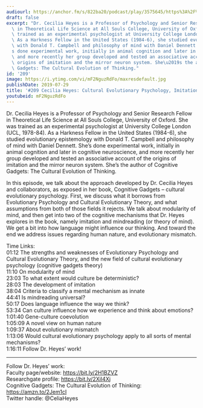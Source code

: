 ```yaml
---
audiourl: https://anchor.fm/s/822ba20/podcast/play/3575645/https%3A%2F%2Fd3ctxlq1ktw2nl.cloudfront.net%2Fproduction%2F2019-5-15%2F17013411-44100-2-c1b3924a6f364.m4a
draft: false
excerpt: "Dr. Cecilia Heyes is a Professor of Psychology and Senior Research Fellow\
  \ in Theoretical Life Science at All Souls College, University of Oxford. She was\
  \ trained as an experimental psychologist at University College London (UCL, 1978-84).\
  \ As a Harkness Fellow in the United States (1984-6), she studied evolutionary epistemology\
  \ with Donald T. Campbell and philosophy of mind with Daniel Dennett. She\u2019\
  s done experimental work, initially in animal cognition and later in cognitive neuroscience,\
  \ and more recently her group developed and tested an associative account of the\
  \ origins of imitation and the mirror neuron system. She\u2019s the author of Cognitive\
  \ Gadgets: The Cultural Evolution of Thinking."
id: '209'
image: https://i.ytimg.com/vi/mF2NguzRdFo/maxresdefault.jpg
publishDate: 2019-07-29
title: '#209 Cecilia Heyes: Cultural Evolutionary Psychology, Imitation, And Mindreading'
youtubeid: mF2NguzRdFo
---
```

<div class="timelinks">

Dr. Cecilia Heyes is a Professor of Psychology and Senior Research Fellow in Theoretical Life Science at All Souls College, University of Oxford. She was trained as an experimental psychologist at University College London (UCL, 1978-84). As a Harkness Fellow in the United States (1984-6), she studied evolutionary epistemology with Donald T. Campbell and philosophy of mind with Daniel Dennett. She’s done experimental work, initially in animal cognition and later in cognitive neuroscience, and more recently her group developed and tested an associative account of the origins of imitation and the mirror neuron system. She’s the author of Cognitive Gadgets: The Cultural Evolution of Thinking.

In this episode, we talk about the approach developed by Dr. Cecilia Heyes and collaborators, as exposed in her book, Cognitive Gadgets – cultural evolutionary psychology. First, we discuss what it borrows from Evolutionary Psychology and Cultural Evolutionary Theory, and what assumptions from both of those fields it rejects. We talk about modularity of mind, and then get into two of the cognitive mechanisms that Dr. Heyes explores in the book, namely imitation and mindreading (or theory of mind). We get a bit into how language might influence our thinking. And toward the end we address issues regarding human nature, and evolutionary mismatch.

Time Links:  
<time>01:12</time> The strengths and weaknesses of Evolutionary Psychology and Cultural Evolutionary Theory, and the new field of cultural evolutionary psychology (cognitive gadgets theory)  
<time>11:10</time> On modularity of mind  
<time>23:03</time> To what extent would culture be deterministic?                                   
<time>28:03</time> The development of imitation  
<time>38:04</time> Criteria to classify a mental mechanism as innate  
<time>44:41</time> Is mindreading universal?  
<time>50:17</time> Does language influence the way we think?  
<time>53:34</time> Can culture influence how we experience and think about emotions?  
<time>1:01:40</time> Gene-culture coevolution  
<time>1:05:09</time> A novel view on human nature  
<time>1:09:37</time> About evolutionary mismatch  
<time>1:13:06</time> Would cultural evolutionary psychology apply to all sorts of mental mechanisms?  
<time>1:16:11</time> Follow Dr. Heyes’ work!

---

Follow Dr. Heyes’ work:  
Faculty page/website: https://bit.ly/2H1BZVZ  
Researchgate profile: https://bit.ly/2XiI4Xj  
Cognitive Gadgets: The Cultural Evolution of Thinking: https://amzn.to/2Jem1cI  
Twitter handle: @CeliaHeyes
</div>

